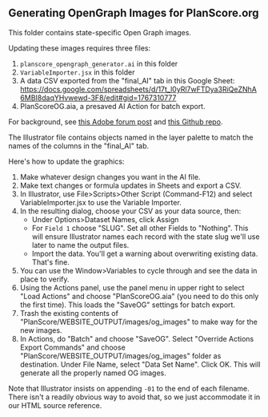 ## Generating OpenGraph Images for PlanScore.org

This folder contains state-specific Open Graph images.

Updating these images requires three files:

1. `planscore_opengraph_generator.ai` in this folder
2. `VariableImporter.jsx` in this folder
3. A data CSV exported from the "final_AI" tab in this Google Sheet: https://docs.google.com/spreadsheets/d/17t_l0yRl7wFTDya3RiQeZNhA6MBI8daqYHvwewd-3F8/edit#gid=1767310777
4. PlanScoreOG.aia, a presaved AI Action for batch export.

For background, see [this Adobe forum post](https://forums.adobe.com/thread/1726468) and [this Github repo](https://github.com/Silly-V/Adobe-Illustrator/blob/master/Variable%20Importer/VariableImporter.jsx).

The Illustrator file contains objects named in the layer palette to match the names of the columns in the "final_AI" tab.

Here's how to update the graphics:

1. Make whatever design changes you want in the AI file.
2. Make text changes or formula updates in Sheets and export a CSV.
3. In Illustrator, use File>Scripts>Other Script (Command-F12) and select VariableImporter.jsx to use the Variable Importer.
4. In the resulting dialog, choose your CSV as your data source, then:
	* Under Options>Dataset Names, click Assign
	* For `Field 1` choose "SLUG". Set all other Fields to "Nothing". This will ensure Illustrator names each record with the state slug we'll use later to name the output files.
	* Import the data. You'll get a warning about overwriting existing data. That's fine.
5. You can use the Window>Variables to cycle through and see the data in place to verify.
6. Using the Actions panel, use the panel menu in upper right to select "Load Actions" and choose "PlanScoreOG.aia" (you need to do this only the first time). This loads the "SaveOG" settings for batch export. 
7. Trash the existing contents of "PlanScore/WEBSITE_OUTPUT/images/og_images" to make way for the new images.
8. In Actions, do "Batch" and choose "SaveOG". Select "Override Actions Export Commands" and choose "PlanScore/WEBSITE_OUTPUT/images/og_images" folder as destination. Under File Name, select "Data Set Name". Click OK. This will generate all the properly named OG images.

Note that Illustrator insists on appending `-01` to the end of each filename. There isn't a readily obvious way to avoid that, so we just accommodate it in our HTML source reference.



